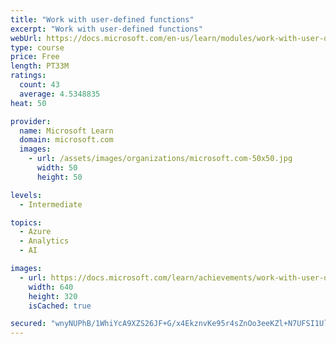 ```yaml
---
title: "Work with user-defined functions"
excerpt: "Work with user-defined functions"
webUrl: https://docs.microsoft.com/en-us/learn/modules/work-with-user-defined-functions/
type: course
price: Free
length: PT33M
ratings:
  count: 43
  average: 4.5348835
heat: 50

provider:
  name: Microsoft Learn
  domain: microsoft.com
  images:
    - url: /assets/images/organizations/microsoft.com-50x50.jpg
      width: 50
      height: 50

levels:
  - Intermediate

topics:
  - Azure
  - Analytics
  - AI

images:
  - url: https://docs.microsoft.com/learn/achievements/work-with-user-defined-functions-social.png
    width: 640
    height: 320
    isCached: true

secured: "wnyNUPhB/1WhiYcA9XZS26JF+G/x4EkznvKe95r4sZnOo3eeKZl+N7UFSI1UlyuaAfQIr0LAn7FdfWIDpolP6O2EynpBrzGD+QEXtIpG7MUK0p+jf8TpuG/lwK/JOCDhnspSKcH/zazw34zLXVI/zqLP+rmB0IxLCedurH6JwOgVtg/xTVp03eoQQWnYYE9PZcRofjdkD9G8zpBOkjlyBqFKC2tM70BjXG/9NfopvVvK5WqaZY+ImVozdyL3mTVWL1pm8QO9zW9P324OtKJ/G5NneEgw3H71aGEUVtHP2ZzIiOk96sCq9WTjro2cH9IOS6JujqtvIP+p90f8uHztKCqGYKB8afUlcXH4N7Qr4sFDVqxwU+r1Xtcr+Vz327Zvg9+CqOnNJ/vuYhSuzKoFkUXF04ZmvM4DduV+ICg6D1o=;SZknqPGfKJI61w2K906d4Q=="
---
```


